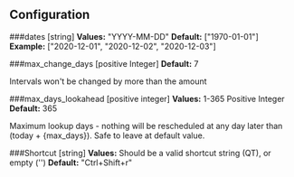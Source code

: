 ## Configuration

###dates [string]
<b>Values:</b> "YYYY-MM-DD"
<b>Default:</b> ["1970-01-01"]
<b>Example:</b> ["2020-12-01", "2020-12-02", "2020-12-03"]

###max_change_days [positive Integer]
<b>Default:</b> 7

Intervals won't be changed by more than the amount 

###max_days_lookahead [positive integer]
<b>Values:</b> 1-365 Positive Integer
<b>Default:</b> 365

Maximum lookup days - nothing will be rescheduled at any day later than (today + {max_days}).
Safe to leave at default value.

###Shortcut [string]
<b>Values:</b> Should be a valid shortcut string (QT), or empty ('')
<b>Default:</b> "Ctrl+Shift+r"
